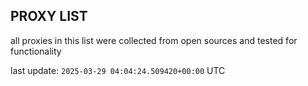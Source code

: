 ## PROXY LIST

all proxies in this list were collected from open sources and tested for functionality

last update: `2025-03-29 04:04:24.509420+00:00` UTC
